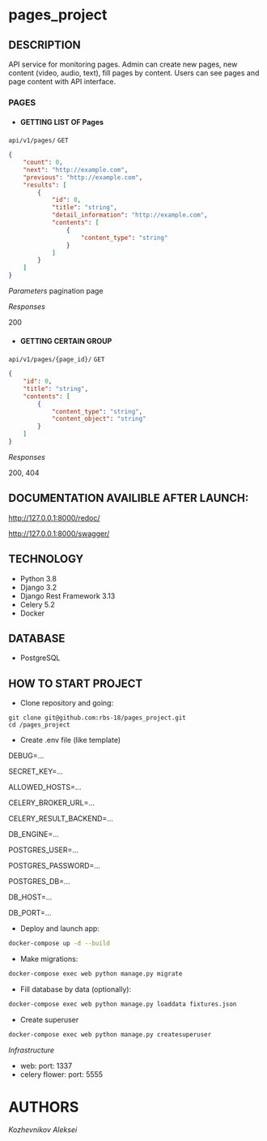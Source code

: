 # pages_project

## DESCRIPTION
API service for monitoring pages. Admin can create new pages, new content (video, audio, text),
fill pages by content. Users can see pages and page content with API interface.

### PAGES
 - #### GETTING LIST OF Pages

 `api/v1/pages/` `GET`

```json
{
    "count": 0,
    "next": "http://example.com",
    "previous": "http://example.com",
    "results": [
        {
            "id": 0,
            "title": "string",
            "detail_information": "http://example.com",
            "contents": [
                {
                    "content_type": "string"
                }
            ]
        }
    ]
}
```
*Parameters*
pagination page

*Responses*

200

- #### GETTING CERTAIN GROUP

 `api/v1/pages/{page_id}/` `GET`

```json
{
    "id": 0,
    "title": "string",
    "contents": [
        {
            "content_type": "string",
            "content_object": "string"
        }
    ]
}
```

*Responses*

200, 404

## DOCUMENTATION AVAILIBLE AFTER LAUNCH:

http://127.0.0.1:8000/redoc/

http://127.0.0.1:8000/swagger/

## TECHNOLOGY

- Python 3.8
- Django 3.2
- Django Rest Framework 3.13
- Celery 5.2
- Docker

## DATABASE

- PostgreSQL

## HOW TO START PROJECT
- Clone repository and going:
```
git clone git@github.com:rbs-18/pages_project.git
cd /pages_project
```
- Create .env file (like template)

DEBUG=...

SECRET_KEY=...

ALLOWED_HOSTS=...

CELERY_BROKER_URL=...

CELERY_RESULT_BACKEND=...

DB_ENGINE=...

POSTGRES_USER=...

POSTGRES_PASSWORD=...

POSTGRES_DB=...

DB_HOST=...

DB_PORT=...

- Deploy and launch app:
```bash
docker-compose up -d --build
```

- Make migrations:
```bash
docker-compose exec web python manage.py migrate
```

- Fill database by data (optionally):
```bash
docker-compose exec web python manage.py loaddata fixtures.json
```

- Create superuser
```bash
docker-compose exec web python manage.py createsuperuser
```

*Infrastructure*
- web:
  port: 1337
- celery flower:
  port: 5555

# AUTHORS
*_Kozhevnikov Aleksei_*

